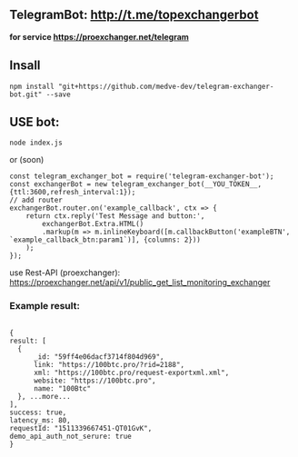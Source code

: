 ## TelegramBot: http://t.me/topexchangerbot
**for service https://proexchanger.net/telegram**

## Insall
```
npm install "git+https://github.com/medve-dev/telegram-exchanger-bot.git" --save
```

## USE bot:
```
node index.js
```
or (soon)
```
const telegram_exchanger_bot = require('telegram-exchanger-bot');
const exchangerBot = new telegram_exchanger_bot(__YOU_TOKEN__,{ttl:3600,refresh_interval:1});
// add router
exchangerBot.router.on('example_callback', ctx => {
    return ctx.reply('Test Message and button:', 
        exchangerBot.Extra.HTML()
        .markup(m => m.inlineKeyboard([m.callbackButton('exampleBTN', `example_callback_btn:param1`)], {columns: 2}))
    );
});

```




use Rest-API (proexchanger): https://proexchanger.net/api/v1/public_get_list_monitoring_exchanger

### Example result:
```

{
result: [
  {
      _id: "59ff4e06dacf3714f804d969",
      link: "https://100btc.pro/?rid=2188",
      xml: "https://100btc.pro/request-exportxml.xml",
      website: "https://100btc.pro",
      name: "100Btc"
  }, ...more...
],
success: true,
latency_ms: 80,
requestId: "1511339667451-QT01GvK",
demo_api_auth_not_serure: true
}
```
